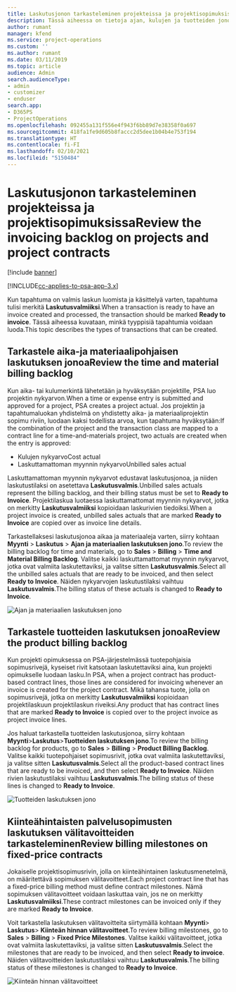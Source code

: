 ```yaml
---
title: Laskutusjonon tarkasteleminen projekteissa ja projektisopimuksissa
description: Tässä aiheessa on tietoja ajan, kulujen ja tuotteiden jonojen tarkastelusta sekä siitä, miten ne voidaan merkitä laskutusvalmiiksi.
author: rumant
manager: kfend
ms.service: project-operations
ms.custom: ''
ms.author: rumant
ms.date: 03/11/2019
ms.topic: article
audience: Admin
search.audienceType:
- admin
- customizer
- enduser
search.app:
- D365PS
- ProjectOperations
ms.openlocfilehash: 092455a131f556e4f943f6bb89d7e38358f0a697
ms.sourcegitcommit: 418fa1fe9d605b8faccc2d5dee1b04b4e753f194
ms.translationtype: HT
ms.contentlocale: fi-FI
ms.lasthandoff: 02/10/2021
ms.locfileid: "5150484"
---
```

# <a name="review-the-invoicing-backlog-on-projects-and-project-contracts"></a><span data-ttu-id="3c9a8-103">Laskutusjonon tarkasteleminen projekteissa ja projektisopimuksissa</span><span class="sxs-lookup"><span data-stu-id="3c9a8-103">Review the invoicing backlog on projects and project contracts</span></span>

[!include [banner](../includes/psa-now-project-operations.md)]

[!INCLUDE[cc-applies-to-psa-app-3.x](../includes/cc-applies-to-psa-app-3x.md)]

<span data-ttu-id="3c9a8-104">Kun tapahtuma on valmis laskun luomista ja käsittelyä varten, tapahtuma tulisi merkitä **Laskutusvalmiiksi**.</span><span class="sxs-lookup"><span data-stu-id="3c9a8-104">When a transaction is ready to have an invoice created and processed, the transaction should be marked **Ready to invoice**.</span></span> <span data-ttu-id="3c9a8-105">Tässä aiheessa kuvataan, minkä tyyppisiä tapahtumia voidaan luoda.</span><span class="sxs-lookup"><span data-stu-id="3c9a8-105">This topic describes the types of transactions that can be created.</span></span>

## <a name="review-the-time-and-material-billing-backlog"></a><span data-ttu-id="3c9a8-106">Tarkastele aika-ja materiaalipohjaisen laskutuksen jonoa</span><span class="sxs-lookup"><span data-stu-id="3c9a8-106">Review the time and material billing backlog</span></span>

<span data-ttu-id="3c9a8-107">Kun aika- tai kulumerkintä lähetetään ja hyväksytään projektille, PSA luo projektin nykyarvon.</span><span class="sxs-lookup"><span data-stu-id="3c9a8-107">When a time or expense entry is submitted and approved for a project, PSA creates a project actual.</span></span> <span data-ttu-id="3c9a8-108">Jos projektin ja tapahtumaluokan yhdistelmä on yhdistetty aika- ja materiaaliprojektin sopimu riviin, luodaan kaksi todellista arvoa, kun tapahtuma hyväksytään:</span><span class="sxs-lookup"><span data-stu-id="3c9a8-108">If the combination of the project and the transaction class are mapped to a contract line for a time-and-materials project, two actuals are created when the entry is approved:</span></span>

- <span data-ttu-id="3c9a8-109">Kulujen nykyarvo</span><span class="sxs-lookup"><span data-stu-id="3c9a8-109">Cost actual</span></span> 
- <span data-ttu-id="3c9a8-110">Laskuttamattoman myynnin nykyarvo</span><span class="sxs-lookup"><span data-stu-id="3c9a8-110">Unbilled sales actual</span></span>

<span data-ttu-id="3c9a8-111">Laskuttamattoman myynnin nykyarvot edustavat laskutusjonoa, ja niiden laskutustilaksi on asetettava **Laskutusvalmis**.</span><span class="sxs-lookup"><span data-stu-id="3c9a8-111">Unbilled sales actuals represent the billing backlog, and their billing status must be set to **Ready to Invoice**.</span></span> <span data-ttu-id="3c9a8-112">Projektilaskua luotaessa laskuttamattomat myynnin nykyarvot, jotka on merkitty **Laskutusvalmiiksi** kopioidaan laskurivien tiedoiksi.</span><span class="sxs-lookup"><span data-stu-id="3c9a8-112">When a project invoice is created, unbilled sales actuals that are marked **Ready to Invoice** are copied over as invoice line details.</span></span>

<span data-ttu-id="3c9a8-113">Tarkastellaksesi laskutusjonoa aikaa ja materiaaleja varten, siirry kohtaan **Myynti** \> **Laskutus** \> **Ajan ja materiaalien laskutuksen jono**.</span><span class="sxs-lookup"><span data-stu-id="3c9a8-113">To review the billing backlog for time and materials, go to **Sales** \> **Billing** \> **Time and Material Billing Backlog**.</span></span> <span data-ttu-id="3c9a8-114">Valitse kaikki laskuttamattomat myynnin nykyarvot, jotka ovat valmiita laskutettaviksi, ja valitse sitten **Laskutusvalmis**.</span><span class="sxs-lookup"><span data-stu-id="3c9a8-114">Select all the unbilled sales actuals that are ready to be invoiced, and then select **Ready to Invoice**.</span></span> <span data-ttu-id="3c9a8-115">Näiden nykyarvojen laskutustilaksi vaihtuu **Laskutusvalmis**.</span><span class="sxs-lookup"><span data-stu-id="3c9a8-115">The billing status of these actuals is changed to **Ready to Invoice**.</span></span>

![Ajan ja materiaalien laskutuksen jono](media/TMBacklog.png)

## <a name="review-the-product-billing-backlog"></a><span data-ttu-id="3c9a8-117">Tarkastele tuotteiden laskutuksen jonoa</span><span class="sxs-lookup"><span data-stu-id="3c9a8-117">Review the product billing backlog</span></span>

<span data-ttu-id="3c9a8-118">Kun projekti opimuksessa on PSA-järjestelmässä tuotepohjaisia sopimusrivejä, kyseiset rivit katsotaan laskutettaviksi aina, kun projekti opimukselle luodaan lasku.</span><span class="sxs-lookup"><span data-stu-id="3c9a8-118">In PSA, when a project contract has product-based contract lines, those lines are considered for invoicing whenever an invoice is created for the project contract.</span></span> <span data-ttu-id="3c9a8-119">Mikä tahansa tuote, jolla on sopimusrivejä, jotka on merkitty **Laskutusvalmiiksi** kopioidaan projektilaskuun projektilaskun riveiksi.</span><span class="sxs-lookup"><span data-stu-id="3c9a8-119">Any product that has contract lines that are marked **Ready to Invoice** is copied over to the project invoice as project invoice lines.</span></span>

<span data-ttu-id="3c9a8-120">Jos haluat tarkastella tuotteiden laskutusjonoa, siirry kohtaan **Myynti**\>**Laskutus**\>**Tuotteiden laskutuksen jono**.</span><span class="sxs-lookup"><span data-stu-id="3c9a8-120">To review the billing backlog for products, go to **Sales** \> **Billing** \> **Product Billing Backlog**.</span></span> <span data-ttu-id="3c9a8-121">Valitse kaikki tuotepohjaiset sopimusrivit, jotka ovat valmiita laskutettaviksi, ja valitse sitten **Laskutusvalmis**.</span><span class="sxs-lookup"><span data-stu-id="3c9a8-121">Select all the product-based contract lines that are ready to be invoiced, and then select **Ready to Invoice**.</span></span> <span data-ttu-id="3c9a8-122">Näiden rivien laskutustilaksi vaihtuu **Laskutusvalmis**.</span><span class="sxs-lookup"><span data-stu-id="3c9a8-122">The billing status of these lines is changed to **Ready to Invoice**.</span></span>

![Tuotteiden laskutuksen jono](media/ProductBacklog.png)

## <a name="review-billing-milestones-on-fixed-price-contracts"></a><span data-ttu-id="3c9a8-124">Kiinteähintaisten palvelusopimusten laskutuksen välitavoitteiden tarkasteleminen</span><span class="sxs-lookup"><span data-stu-id="3c9a8-124">Review billing milestones on fixed-price contracts</span></span>

<span data-ttu-id="3c9a8-125">Jokaiselle projektisopimusrivin, jolla on kiinteähintainen laskutusmenetelmä, on määritettävä sopimuksen välitavoitteet.</span><span class="sxs-lookup"><span data-stu-id="3c9a8-125">Each project contract line that has a fixed-price billing method must define contract milestones.</span></span> <span data-ttu-id="3c9a8-126">Nämä sopimuksen välitavoitteet voidaan laskuttaa vain, jos ne on merkitty **Laskutusvalmiiksi**.</span><span class="sxs-lookup"><span data-stu-id="3c9a8-126">These contract milestones can be invoiced only if they are marked **Ready to Invoice**.</span></span> 

<span data-ttu-id="3c9a8-127">Voit tarkastella laskutuksen välitavoitteita siirtymällä kohtaan **Myynti**\> **Laskutus**\> **Kiinteän hinnan välitavoitteet**.</span><span class="sxs-lookup"><span data-stu-id="3c9a8-127">To review billing milestones, go to **Sales** \> **Billing** \> **Fixed Price Milestones**.</span></span> <span data-ttu-id="3c9a8-128">Valitse kaikki välitavoitteet, jotka ovat valmiita laskutettaviksi, ja valitse sitten **Laskutusvalmis**.</span><span class="sxs-lookup"><span data-stu-id="3c9a8-128">Select the milestones that are ready to be invoiced, and then select **Ready to invoice**.</span></span> <span data-ttu-id="3c9a8-129">Näiden välitavoitteiden laskutustilaksi vaihtuu **Laskutusvalmis**.</span><span class="sxs-lookup"><span data-stu-id="3c9a8-129">The billing status of these milestones is changed to **Ready to Invoice**.</span></span>

![Kiinteän hinnan välitavoitteet](media/FPBacklog.png)
